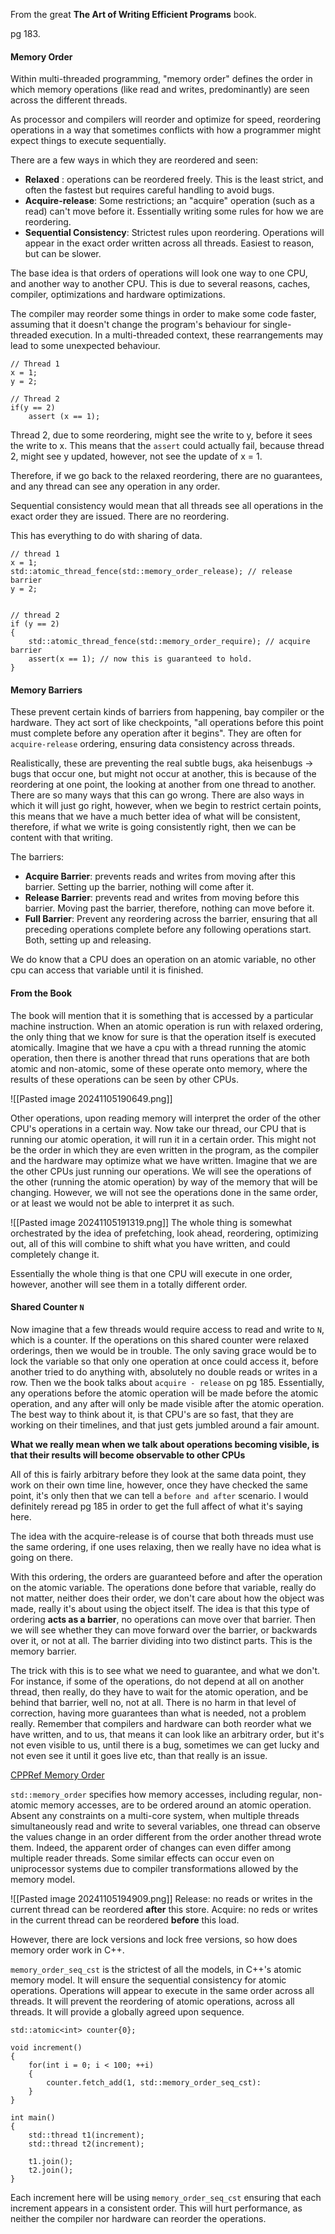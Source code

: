 From the great **The Art of Writing Efficient Programs** book. 

pg 183. 

#### Memory Order
Within multi-threaded programming, "memory order" defines the order in which memory operations (like read and writes, predominantly) are seen across the different threads. 

As  processor and compilers will reorder and optimize for speed, reordering operations in a way that sometimes conflicts with how a programmer might expect things to execute sequentially. 

There are a few ways in which they are reordered and seen: 
- **Relaxed** : operations can be reordered freely. This is the least strict, and often the fastest but requires careful handling to avoid bugs. 
- **Acquire-release**: Some restrictions; an "acquire" operation (such as a read) can't move before it. Essentially writing some rules for how we are reordering. 
- **Sequential Consistency**: Strictest rules upon reordering. Operations will appear in the exact order written across all threads. Easiest to reason, but can be slower. 

The base idea is that orders of operations will look one way to one CPU, and another way to another CPU. 
This is due to several reasons, caches, compiler, optimizations and hardware optimizations. 

The compiler may reorder some things in order to make some code faster, assuming that it doesn't change the program's behaviour for single-threaded execution. 
In a multi-threaded context, these rearrangements may lead to some unexpected behaviour. 
```
// Thread 1
x = 1;
y = 2;

// Thread 2
if(y == 2)
	assert (x == 1);
```
Thread 2, due to some reordering, might see the write to y, before it sees the write to x. 
This means that the `assert` could actually fail, because thread 2, might see y updated, however, not see the update of x = 1. 

Therefore, if we go back to the relaxed reordering, there are no guarantees, and any thread can see any operation in any order. 

Sequential consistency would mean that all threads see all operations in the exact order they are issued. There are no reordering. 

This has everything to do with sharing of data.

```
// thread 1
x = 1;
std::atomic_thread_fence(std::memory_order_release); // release barrier
y = 2;


// thread 2
if (y == 2)
{
	std::atomic_thread_fence(std::memory_order_require); // acquire barrier
	assert(x == 1); // now this is guaranteed to hold. 
}
```

#### Memory Barriers
These prevent certain kinds of barriers from happening, bay compiler or the hardware. 
They act sort of like checkpoints, "all operations before this point must complete before any operation after it begins". 
They are often for `acquire-release` ordering, ensuring data consistency across threads. 

Realistically, these are preventing the real subtle bugs, aka heisenbugs -> bugs that occur one, but might not occur at another, this is because of the reordering at one point, the looking at another from one thread to another. There are so many ways that this can go wrong. There are also ways in which it will just go right, however, when we begin to restrict certain points, this means that we have a much better idea of what will be consistent, therefore, if what we write is going consistently right, then we can be content with that writing. 

The barriers: 
- **Acquire Barrier**: prevents reads and writes from moving after this barrier. Setting up the barrier, nothing will come after it.
- **Release Barrier**: prevents read and writes from moving before this barrier. Moving past the barrier, therefore, nothing can move before it. 
- **Full Barrier**: Prevent any reordering across the barrier, ensuring that all preceding operations complete before any following operations start. Both, setting up and releasing. 

We do know that a CPU does an operation on an atomic variable, no other cpu can access that variable until it is finished. 

#### From the Book
The book will mention that it is something that is accessed by a particular machine instruction. 
When an atomic operation is run with relaxed ordering, the only thing that we know for sure is that the operation itself is executed atomically. 
Imagine that we have a cpu with a thread running the atomic operation, then there is another thread that runs operations that are both atomic and non-atomic, some of these operate onto memory, where the results of these operations can be seen by other CPUs. 

![[Pasted image 20241105190649.png]]

Other operations, upon reading memory will interpret the order of the other CPU's operations in a certain way. 
Now take our thread, our CPU that is running our atomic operation, it will run it in a certain order. This might not be the order in which they are even written in the program, as the compiler and the hardware may optimize what we have written. 
Imagine that we are the other CPUs just running our operations. We will see the operations of the other (running the atomic operation) by way of the memory that will be changing. However, we will not see the operations done in the same order, or at least we would not be able to interpret it as such. 

![[Pasted image 20241105191319.png]]
The whole thing is somewhat orchestrated by the idea of prefetching, look ahead, reordering, optimizing out, all of this will combine to shift what you have written, and could completely change it. 

Essentially the whole thing is that one CPU will execute in one order, however, another will see them in a totally different order. 

#### Shared Counter `N`
Now imagine that a few threads would require access to read and write to `N`, which is a counter. 
If the operations on this shared counter were relaxed orderings, then we would be in trouble.
The only saving grace would be to lock the variable so that only one operation at once could access it, before another tried to do anything with, absolutely no double reads or writes in a row. 
Then we the book talks about `acquire - release` on pg 185. 
Essentially, any operations before the atomic operation will be made before the atomic operation, and any after will only be made visible after the atomic operation. 
The best way to think about it, is that CPU's are so fast, that they are working on their timelines, and that just gets jumbled around a fair amount. 

**What we really mean when we talk about operations becoming visible, is that their results will become observable to other CPUs**

All of this is  fairly arbitrary before they look at the same data point, they work on their own time line, however, once they have checked the same point, it's only then that we can tell a `before and after` scenario. 
I would definitely reread pg 185 in order to get the full affect of what it's saying here. 

The idea with the acquire-release is of course that both threads must use the same ordering, if one uses relaxing, then we really have no idea what is going on there. 

With this ordering, the orders are guaranteed before and after the operation on the atomic variable. 
The operations done before that variable, really do not matter, neither does their order, we don't care about how the object was made, really it's about using the object itself. The idea is that this type of ordering **acts as a barrier**, no operations can move over that barrier. 
Then we will see whether they can move forward over the barrier, or backwards over it, or not at all. 
The barrier dividing into two distinct parts. 
This is the memory barrier. 

The trick with this is to see what we need to guarantee, and what we don't. For instance, if some of the operations, do not depend at all  on another thread, then really, do they have to wait for the atomic operation, and be behind that barrier, well no, not at all. 
There is no harm in that level of correction, having more guarantees than what is needed, not a problem really. 
Remember that compilers and hardware can both reorder what we have written, and to us, that means it can look like an arbitrary order, but it's not even visible to us, until there is a bug, sometimes we can get lucky and not even see it until it goes live etc, than that really is an issue. 

[CPPRef Memory Order](https://en.cppreference.com/w/cpp/atomic/memory_order)

`std::memory_order` specifies how memory accesses, including regular, non-atomic memory accesses, are to be ordered around an atomic operation. Absent any constraints on a multi-core system, when multiple threads simultaneously read and write to several variables, one thread can observe the values change in an order different from the order another thread wrote them. Indeed, the apparent order of changes can even differ among multiple reader threads. Some similar effects can occur even on uniprocessor systems due to compiler transformations allowed by the memory model.

![[Pasted image 20241105194909.png]]
Release: no reads or writes in the current thread can be reordered **after** this store. 
Acquire: no reds or writes in the current thread can be reordered **before** this load. 

However, there are lock versions and lock free versions, so how does memory order work in C++. 

`memory_order_seq_cst` is the strictest of all the models, in C++'s atomic memory model. 
It will ensure the sequential consistency for atomic operations. 
Operations will appear to execute in the same order across all threads. 
It will prevent the reordering of atomic operations, across all threads.
It will provide a globally agreed upon sequence. 

```
std::atomic<int> counter{0};

void increment()
{ 
	for(int i = 0; i < 100; ++i)
	{ 
		counter.fetch_add(1, std::memory_order_seq_cst):
	}
}

int main() 
{ 
	std::thread t1(increment);
	std::thread t2(increment);

	t1.join();
	t2.join();
}
```

Each increment here will be using `memory_order_seq_cst` ensuring that each increment appears in a consistent order. 
This will hurt performance, as neither the compiler nor hardware can reorder the operations. 